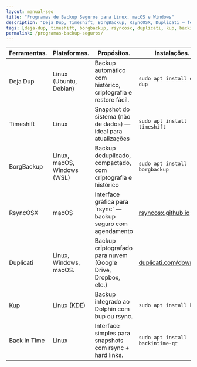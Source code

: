 ```yaml
---
layout: manual-seo
title: "Programas de Backup Seguros para Linux, macOS e Windows"
description: "Deja Dup, Timeshift, BorgBackup, RsyncOSX, Duplicati — ferramentas reais com interface, histórico e restore confiável. Zero risco de comandos manuais."
tags: [deja-dup, timeshift, borgbackup, rsyncosx, duplicati, kup, backintime, backup-seguro, linux]
permalink: /programas-backup-seguros/
---
```


<section>

<div class="table-container">
  <table class="evergreen-table">
    <thead>
      <tr>
        <th>Ferramentas.</th>
        <th>Plataformas.</th>
        <th>Propósitos.</th>
        <th>Instalações.</th>
        <th>Copiar</th>
      </tr>
    </thead>
    <tbody>
      <tr>
        <td data-label="Ferramenta">Deja Dup</td>
        <td data-label="Plataforma">Linux (Ubuntu, Debian)</td>
        <td data-label="Propósito">Backup automático com histórico, criptografia e restore fácil.</td>
        <td data-label="Instalação"><code>sudo apt install deja-dup</code></td>
        <td data-label="Ação"><button class="copy-btn" data-command="sudo apt install deja-dup">📋</button></td>
      </tr>
      <tr>
        <td data-label="Ferramenta">Timeshift</td>
        <td data-label="Plataforma">Linux</td>
        <td data-label="Propósito">Snapshot do sistema (não de dados) — ideal para atualizações</td>
        <td data-label="Instalação"><code>sudo apt install timeshift</code></td>
        <td data-label="Ação"><button class="copy-btn" data-command="sudo apt install timeshift">📋</button></td>
      </tr>
      <tr>
        <td data-label="Ferramenta">BorgBackup</td>
        <td data-label="Plataforma">Linux, macOS, Windows (WSL)</td>
        <td data-label="Propósito">Backup deduplicado, compactado, com criptografia e histórico</td>
        <td data-label="Instalação"><code>sudo apt install borgbackup</code></td>
        <td data-label="Ação"><button class="copy-btn" data-command="sudo apt install borgbackup">📋</button></td>
      </tr>
      <tr>
        <td data-label="Ferramenta">RsyncOSX</td>
        <td data-label="Plataforma">macOS</td>
        <td data-label="Propósito">Interface gráfica para `rsync` — backup seguro com agendamento</td>
        <td data-label="Instalação"><a href="https://rsyncui.netlify.app/" target="_blank" rel="noopener">rsyncosx.github.io</a></td>
        <td data-label="Ação">—</td>
      </tr>
      <tr>
        <td data-label="Ferramenta">Duplicati</td>
        <td data-label="Plataforma">Linux, Windows, macOS.</td>
        <td data-label="Propósito">Backup criptografado para nuvem (Google Drive, Dropbox, etc.)</td>
        <td data-label="Instalação"><a href="https://duplicati.com/download" target="_blank" rel="noopener">duplicati.com/download</a></td>
        <td data-label="Ação">—</td>
      </tr>
      <tr>
        <td data-label="Ferramenta">Kup</td>
        <td data-label="Plataforma">Linux (KDE)</td>
        <td data-label="Propósito">Backup integrado ao Dolphin com bup ou rsync.</td>
        <td data-label="Instalação"><code>sudo apt install kup</code></td>
        <td data-label="Ação"><button class="copy-btn" data-command="sudo apt install kup">📋</button></td>
      </tr>
      <tr>
        <td data-label="Ferramenta">Back In Time</td>
        <td data-label="Plataforma">Linux</td>
        <td data-label="Propósito">Interface simples para snapshots com rsync + hard links.</td>
        <td data-label="Instalação"><code>sudo apt install backintime-qt</code></td>
        <td data-label="Ação"><button class="copy-btn" data-command="sudo apt install backintime-qt">📋</button></td>
      </tr>
    </tbody>
  </table>
</div>
</section>









